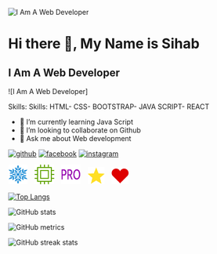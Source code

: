 ![I Am A Web Developer](https://scontent.fdac90-1.fna.fbcdn.net/v/t39.30808-6/447740870_346216678493883_1380675178200553743_n.jpg?stp=dst-jpg_p480x480&_nc_cat=103&ccb=1-7&_nc_sid=5f2048&_nc_ohc=HhmnJazf0YcQ7kNvgEU3s-O&_nc_ht=scontent.fdac90-1.fna&oh=00_AYCr-Yvv2T9vryUbUK-TX1cTqZSclJxLKLmmd_tE8VXaBQ&oe=666E5131)
# Hi there 👋, My Name is Sihab
## I Am A Web Developer
![I Am A Web Developer]

Skills: Skills: HTML- CSS- BOOTSTRAP- JAVA SCRIPT- REACT

- 🌱 I’m currently learning Java Script 
- 👯 I’m looking to collaborate on Github 
- 💬 Ask me about Web development 


[<img src='https://cdn.jsdelivr.net/npm/simple-icons@3.0.1/icons/github.svg' alt='github' height='40'>](https://github.com/sihabrh)  [<img src='https://cdn.jsdelivr.net/npm/simple-icons@3.0.1/icons/facebook.svg' alt='facebook' height='40'>](https://www.facebook.com/sihabrhr)  [<img src='https://cdn.jsdelivr.net/npm/simple-icons@3.0.1/icons/instagram.svg' alt='instagram' height='40'>](https://www.instagram.com/mdsihab860/)  

<a href='https://archiveprogram.github.com/'><img src='https://raw.githubusercontent.com/acervenky/animated-github-badges/master/assets/acbadge.gif' width='40' height='40'></a> <a href='https://docs.github.com/en/developers'><img src='https://raw.githubusercontent.com/acervenky/animated-github-badges/master/assets/devbadge.gif' width='40' height='40'></a> <a href='https://github.com/pricing'><img src='https://raw.githubusercontent.com/acervenky/animated-github-badges/master/assets/pro.gif' width='40' height='40'></a> <a href='https://stars.github.com/'><img src='https://raw.githubusercontent.com/acervenky/animated-github-badges/master/assets/starbadge.gif' width='35' height='35'></a> <a href='https://docs.github.com/en/github/supporting-the-open-source-community-with-github-sponsors'><img src='https://raw.githubusercontent.com/acervenky/animated-github-badges/master/assets/sponsorbadge.gif' width='35' height='35'></a> 

[![Top Langs](https://github-readme-stats.vercel.app/api/top-langs/?username=sihabrh)](https://github.com/anuraghazra/github-readme-stats)

![GitHub stats](https://github-readme-stats.vercel.app/api?username=sihabrh&show_icons=true)  

![GitHub metrics](https://metrics.lecoq.io/sihabrh)  

![GitHub streak stats](https://streak-stats.demolab.com/?user=sihabrh)  




